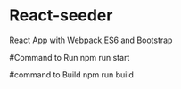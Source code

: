 # React-seeder
React App with Webpack,ES6 and Bootstrap

#Command to Run
npm run start

#command to Build
npm run build

